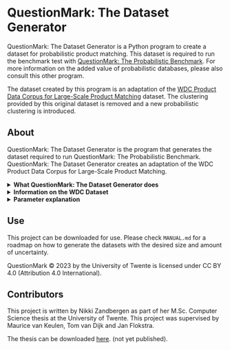 # QuestionMark: The Dataset Generator

QuestionMark: The Dataset Generator is a Python program to create 
a dataset for probabilistic product matching. This dataset is required to run the benchmark 
test with [QuestionMark: The Probabilistic Benchmark](https://gitlab.utwente.nl/s1981951/probabilistic-benchmark).
For more information on the added value of probabilistic databases, please also consult this
other program.

The dataset created by this program is an adaptation of the 
[WDC Product Data Corpus for Large-Scale Product Matching](https://webdatacommons.org/largescaleproductcorpus/v2/index.html) 
dataset. The clustering provided by this original dataset is removed and a new probabilistic
clustering is introduced.

## About
QuestionMark: The Dataset Generator is the program that generates the dataset required to
run QuestionMark: The Probabilistic Benchmark. QuestionMark: The Dataset Generator creates an
adaptation of the WDC Product Data Corpus for Large-Scale Product Matching. 

<details>
<summary><b>What QuestionMark: The Dataset Generator does</b></summary>
<ul><li>If it is indicated that a smaller dataset will be used, this new dataset is produced first. To do this, a pseudo-random selection of offers is chosen from the dataset. This ensures that the same dataset will be produced each time the benchmark is run on a specific size.</li>
    <li>Next, this dataset is sorted and a dictionary is created for easy lookup.</li>
    <li>The offers present in the dataset are then put in blocks. For this, two blocking algorithms are available. First creating blocks reduces the time required to evaluate if offers should be put in the same cluster.</li>
    <li>After the blocks are created, all offers in a block are matched and provided with a probability score. This probability indicates the likelihood that the offer belongs in a cluster, and whether its attributes are likely the correct ones.</li>
    <li>When the clusters are created, a database representation is created and the offers are added to a probabilistic DBMS.</li></ul>
</details>

<details>
<summary><b>Information on the WDC Dataset</b></summary>
This benchmark uses an adaptation of the WDC Product Data Corpus and Gold Standard for Large-Scale 
Product Matching, Version 2.0 as the dataset. From this data corpus, the normalised English offers dataset is adapted 
and used for this benchmark.

The WDC dataset is a large public training dataset for product matching. It is produced by extracting schema.org product 
descriptions from 79 thousand websites, which provides 26 million product offers. The English offers subset consists of 
16 million product offers. The dataset is provided with a clustering. The 16 million product offers in the English subset 
are categorized in 10 million clusters. Each cluster contains offers of the same product found on different websites. 
There are roughly 8.5 million clusters with size 1, one million clusters with size 2, and 400.000 clusters with size 3 or 4. 
Clusters of a size greater than 80 are filtered out of the dataset, as these are likely noise. Within the English offers 
dataset, each offer is represented as a JSON object. 

To obtain a dataset suited for use in this benchmark, the English offers subset from the WDC data corpus should be adapted. 
</details>

<details>
<summary><b>Parameter explanation</b></summary>
The following parameters are included in QuestionMark: The Dataset Generator. Their value can be changes in
parameters.py.
<ul><li><i>DBMS.</i> Determines into which database management system the generated dataset should be loaded and what preparatory queries need to be run.</li>
    <li><i>Dataset Size.</i> Determines the number of offers included in the dataset. A percentage of the dataset can be determined with up to two decimal places. The offers for the new smaller dataset are pseudo-randomly chosen, so that the same dataset is returned for multiple runs. This ensures reproducibility of the results. The full dataset contains 16451499 offers. The smallest dataset that can be generated is 0.01% of the full dataset, which produces an initial dataset of 1653 offers. The final probabilistic dataset that is generated from these offers contains 11\:807 records. This value should be carefully chosen, as this influences to what extent the produced dataset imitates the data being digested by the real-world application.</li>
    <li><i>Whole Clusters.</i> Determines whether the offers chosen from the larger dataset to include in the new smaller dataset are pulled from entire clusters or not. Including entire clusters increases the uncertainty of the data.</li>
    <li><i>Word Distance Measure.</i> Determines the way the distance between two words or sentences is calculated. This measure is used during the blocking phase on the attributes determined as Blocking Key Values and on all suitable attributes during the matching phase. The implemented distance measures are Levenshtein, Jaro, Jaro-Winkler, Hamming and Jaccard. </li>
    <li><i>Blocking Key Values.</i> Determines the attributes that are included to determine the similarity of two offers during the blocking phase. Including more attributes provides a better blocking performance, but at the cost of a higher run time.</li>
    <li><i>Blocking Similarity Threshold.</i> Value between 0 and 1 that represents the distance between two offers. Evaluated offers with a distance lower than the threshold are included in the same block.</li>
    <li><i>Blocking Window Size.</i> Determines the size of the sliding window. Within a window, the distance between the first and last offer is determined. This value influences the run time. </li>
    <li><i>Maximum Block Size.</i> Poses a restriction on the block size. Increasing this value improves the performance. As the matching phase includes a calculation with factorial time complexity, this size should not exceed seven. Six is advised.</li>
    <li><i>Matching Attributes.</i> Determines the attributes that are used to determine the distance between two offers during the matching phase. Including more attributes improves the performance, but increases the run time.</li>
    <li><i>Matching Attribute Weights.</i> Determines the weight of each attribute to calculate the final distance score. This can be tweaked to improve the performance. It has no effect on the run time. </li>
    <li><i>Upper Phi and Lower Phi.</i> Determines the upper and lower threshold of the distance measure. If the distance between two offers is greater than the upper phi, the two offers are certainly not the same product. If the distance is smaller than the lower phi, the two offers are certainly the same. Increasing the gap between the values ensures less false matches or non-matches, but increases the computational complexity in later phases and during querying. A smaller gap can be used to artificially reduce the uncertainty in the dataset. This value should be carefully chosen, as this influences to what extent the produced dataset imitates the data being digested by the real-world application.</li>
</ul>
</details>

## Use
This project can be downloaded for use. Please check ```MANUAL.md``` for a roadmap on how
to generate the datasets with the desired size and amount of uncertainty.

QuestionMark © 2023 by the University of Twente is licensed under CC BY 4.0 (Attribution 4.0 International).

## Contributors
This project is written by Nikki Zandbergen as part of her M.Sc. Computer Science thesis
at the University of Twente.
This project was supervised by Maurice van Keulen, Tom van Dijk and Jan Flokstra.

The thesis can be downloaded [here](#). (not yet published).
